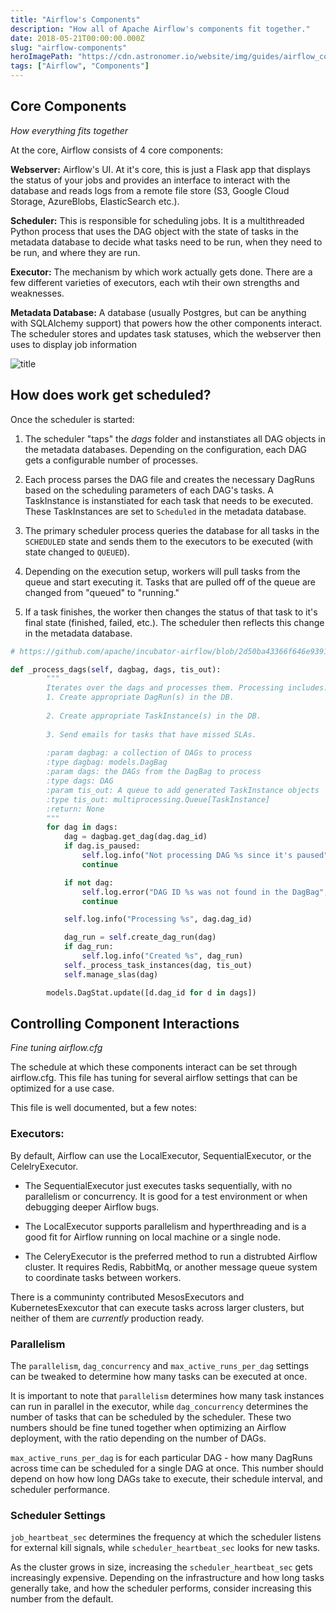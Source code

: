 ```yaml
---
title: "Airflow's Components"
description: "How all of Apache Airflow's components fit together."
date: 2018-05-21T00:00:00.000Z
slug: "airflow-components"
heroImagePath: "https://cdn.astronomer.io/website/img/guides/airflow_component_relationship.png"
tags: ["Airflow", "Components"]
---
```


## Core Components
_How everything fits together_

At the core,  Airflow consists of 4 core components:

**Webserver:** Airflow's UI. At it's core, this is just a Flask app that displays the status of your jobs and provides an interface to interact with the database and reads logs from a remote file store (S3, Google Cloud Storage, AzureBlobs, ElasticSearch etc.).

**Scheduler:** This is responsible for scheduling jobs. It is a multithreaded Python process that uses the DAG object with the state of tasks in the metadata database to decide what tasks need to be run, when they need to be run, and where they are run.

**Executor:** The mechanism by which work actually gets done. There are a few different varieties of executors, each wtih their own strengths and weaknesses.

**Metadata Database:** A database (usually Postgres, but can be anything with SQLAlchemy support) that powers how the other components interact. The scheduler stores and updates task statuses, which the webserver then uses to display job information

![title](img/airflow_component_relationship.png)

## How does work get scheduled?

Once the scheduler is started:

1) The scheduler "taps" the _dags_ folder and instanstiates all DAG objects in the metadata databases. Depending on the configuration, each DAG gets a configurable number of processes.

2) Each process parses the DAG file and creates the necessary DagRuns based on the scheduling parameters of each DAG's tasks. A TaskInstance is instanstiated for each task that needs to be executed. These TaskInstances are set to `Scheduled` in the metadata database. 

3) The primary scheduler process queries the database for all tasks in the `SCHEDULED` state and sends them to the executors to be executed (with state changed to `QUEUED`).  

4) Depending on the execution setup, workers will pull tasks from the queue and start executing it. Tasks that are pulled off of the queue are changed from "queued" to "running."

5) If a task finishes, the worker then changes the status of that task to it's final state (finished, failed, etc.). The scheduler then reflects this change in the metadata database.


```python
# https://github.com/apache/incubator-airflow/blob/2d50ba43366f646e9391a981083623caa12e8967/airflow/jobs.py#L1386

def _process_dags(self, dagbag, dags, tis_out):
        """
        Iterates over the dags and processes them. Processing includes:
        1. Create appropriate DagRun(s) in the DB.
        
        2. Create appropriate TaskInstance(s) in the DB.
        
        3. Send emails for tasks that have missed SLAs.
        
        :param dagbag: a collection of DAGs to process
        :type dagbag: models.DagBag
        :param dags: the DAGs from the DagBag to process
        :type dags: DAG
        :param tis_out: A queue to add generated TaskInstance objects
        :type tis_out: multiprocessing.Queue[TaskInstance]
        :return: None
        """
        for dag in dags:
            dag = dagbag.get_dag(dag.dag_id)
            if dag.is_paused:
                self.log.info("Not processing DAG %s since it's paused", dag.dag_id)
                continue

            if not dag:
                self.log.error("DAG ID %s was not found in the DagBag", dag.dag_id)
                continue

            self.log.info("Processing %s", dag.dag_id)

            dag_run = self.create_dag_run(dag)
            if dag_run:
                self.log.info("Created %s", dag_run)
            self._process_task_instances(dag, tis_out)
            self.manage_slas(dag)

        models.DagStat.update([d.dag_id for d in dags])
```

## Controlling Component Interactions
_Fine tuning airflow.cfg_

The schedule at which these components interact can be set through airflow.cfg. This file has tuning for several airflow settings that can be optimized for a use case.

This file is well documented, but a few notes:

### Executors:
By default, Airflow can use the LocalExecutor, SequentialExecutor, or the CelelryExecutor.
- The SequentialExecutor just executes tasks sequentially, with no parallelism or concurrency. It is good for a test environment or when debugging deeper Airflow bugs.

- The LocalExecutor supports parallelism and hyperthreading and is a good fit for Airflow running on local machine or a single node. 

- The CeleryExecutor is the preferred method to run a distrubted Airflow cluster. It requires Redis, RabbitMq, or another message queue system to coordinate tasks between workers.

There is a communinty contributed MesosExecutors and KubernetesExexcutor that can execute tasks across  larger clusters, but neither of them are _currently_ production ready.

### Parallelism
The `parallelism`, `dag_concurrency` and `max_active_runs_per_dag` settings  can be tweaked to determine how many tasks can be executed at once. 

It is important to note that `parallelism` determines how many task instances can run in parallel in the executor, while `dag_concurrency` determines the number of tasks that can be scheduled  by the scheduler. These two numbers should be fine tuned together when optimizing an Airflow deployment, with the ratio depending on the number of DAGs.

`max_active_runs_per_dag` is for each particular DAG - how many DagRuns across time can be scheduled for a single DAG at once. This number should depend on how how long DAGs take to execute, their schedule interval, and scheduler performance.


### Scheduler Settings

`job_heartbeat_sec` determines the frequency at which the scheduler listens for external kill signals,  while `scheduler_heartbeat_sec` looks for new tasks. 

As the cluster grows in size, increasing the `scheduler_heartbeat_sec` gets increasingly expensive. Depending on the infrastructure and how long tasks generally take, and how the scheduler performs, consider increasing this number from the default.
